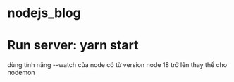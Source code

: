 # nodejs_blog
# Run server: yarn start 
dùng tính năng --watch của node có từ version node 18 trở lên thay thế cho nodemon 
